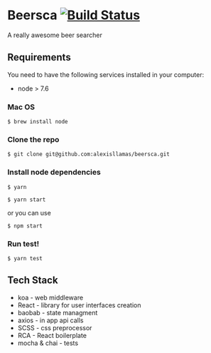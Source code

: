 # Beersca [![Build Status](https://travis-ci.org/alexisllamas/beersca.svg?branch=master)](https://travis-ci.org/alexisllamas/beersca)


A really awesome beer searcher

## Requirements

You need to have the following services installed in your computer:

* node > 7.6

### Mac OS

```
$ brew install node
```


### Clone the repo

```
$ git clone git@github.com:alexisllamas/beersca.git
```

### Install node dependencies

```
$ yarn
```


```
$ yarn start
```

or you can use

```
$ npm start
```

### Run test!

```
$ yarn test
```

## Tech Stack

* koa - web middleware
* React - library for user interfaces creation
* baobab - state managment
* axios - in app api calls
* SCSS - css preprocessor
* RCA - React boilerplate
* mocha & chai - tests

